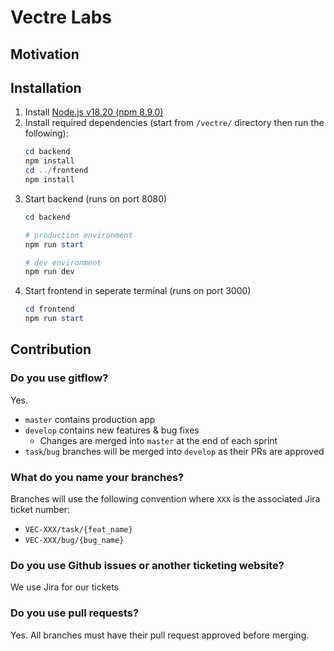 # Vectre Labs

## Motivation

## Installation
1. Install [Node.js v18.20 (npm 8.9.0)](https://nodejs.org/en/)
2. Install required dependencies (start from `/vectre/` directory then run the following):
    ```powershell
    cd backend
    npm install
    cd ../frontend
    npm install
    ```
3. Start backend (runs on port 8080)
    ```powershell
    cd backend
   
    # production environment
    npm run start 
   
    # dev environment
    npm run dev
    ```
5. Start frontend in seperate terminal (runs on port 3000)
    ```powershell
    cd frontend
    npm run start
    ```

## Contribution
### Do you use gitflow?
Yes.
- `master` contains production app
- `develop` contains new features & bug fixes
    - Changes are merged into `master` at the end of each sprint
- `task`/`bug` branches will be merged into `develop` as their PRs are approved

### What do you name your branches?
Branches will use the following convention where `XXX` is the associated Jira ticket number:
- `VEC-XXX/task/{feat_name}`
- `VEC-XXX/bug/{bug_name}`

### Do you use Github issues or another ticketing website?
We use Jira for our tickets

### Do you use pull requests?
Yes. All branches must have their pull request approved before merging.

